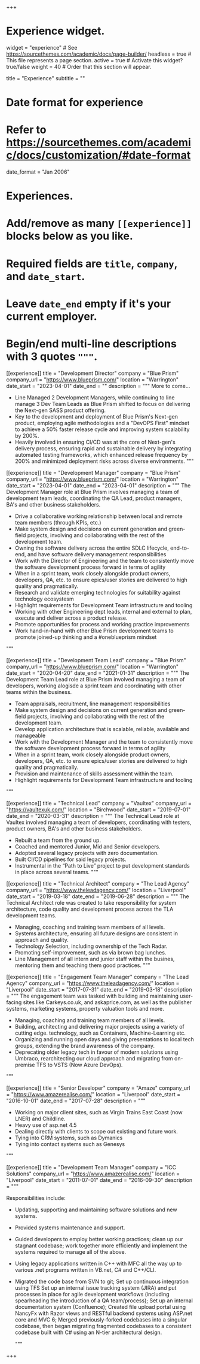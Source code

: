 +++
# Experience widget.
widget = "experience"  # See https://sourcethemes.com/academic/docs/page-builder/
headless = true  # This file represents a page section.
active = true  # Activate this widget? true/false
weight = 40  # Order that this section will appear.

title = "Experience"
subtitle = ""

# Date format for experience
#   Refer to https://sourcethemes.com/academic/docs/customization/#date-format
date_format = "Jan 2006"

# Experiences.
#   Add/remove as many `[[experience]]` blocks below as you like.
#   Required fields are `title`, `company`, and `date_start`.
#   Leave `date_end` empty if it's your current employer.
#   Begin/end multi-line descriptions with 3 quotes `"""`.
[[experience]]
  title = "Development Director"
  company = "Blue Prism"
  company_url = "https://www.blueprism.com/"
  location = "Warrington"
  date_start = "2023-04-01"
  date_end = ""
  description = """
More to come...
* Line Managed 2 Development Managers, while continuing to line manage 3 Dev Team Leads as Blue Prism shifted to focus on delivering the Next-gen SASS product offering.
* Key to the development and deployment of Blue Prism's Next-gen product, employing agile methodologies and a "DevOPS First" mindset to achieve a 50% faster release cycle and improving system scalability by 200%.
* Heavily involved in ensuring CI/CD was at the core of Next-gen's delivery process, ensuring rapid and sustainable delivery by integrating automated testing frameworks, which enhanced release frequency by 200% and minimized deployment risks across diverse environments.
  """


[[experience]]
  title = "Development Manager"
  company = "Blue Prism"
  company_url = "https://www.blueprism.com/"
  location = "Warrington"
  date_start = "2023-04-01"
  date_end = "2023-04-01"
  description = """
The Development Manager role at Blue Prism involves managing a team of development team leads, coordinating the QA Lead, product managers, BA's and other business stakeholders.
  *	Drive a collaborative working relationship between local and remote team members (through KPIs, etc.)
  *	Make system design and decisions on current generation and green-field projects, involving and collaborating with the rest of the development team. 
  *	Owning the software delivery across the entire SDLC lifecycle, end-to-end, and have software delivery management responsibilities 
  *	Work with the Director of Engineering and the team to consistently move the software development process forward in terms of agility
  *	When in a sprint team, work closely alongside product owners, developers, QA, etc. to ensure epics/user stories are delivered to high quality and pragmatically.
  *	Research and validate emerging technologies for suitability against technology ecosystesm
  *	Highlight requirements for Development Team infrastructure and tooling
  *	Working with other Engineering dept leads,internal and external to plan, execute and deliver across a product release.
  *	Promote opportunities for process and working practice improvements
  *	Work hand-in-hand with other Blue Prism development teams to promote joined-up thinking and a  #oneblueprism mindset

  """

[[experience]]
  title = "Development Team Lead"
  company = "Blue Prism"
  company_url = "https://www.blueprism.com/"
  location = "Warrington"
  date_start = "2020-04-20"
  date_end = "2021-01-31"
  description = """
The Development Team Lead role at Blue Prism involved managing a team of developers, working alogisde a sprint team and coordinating with other teams within the business.
  *	Team appraisals, recruitment, line management responsibilities 
  *	Make system design and decisions on current generation and green-field projects, involving and collaborating with the rest of the development team. 
  *	Develop application architecture that is scalable, reliable, available and manageable
  *	Work with the Development Manager and the team to consistently move the software development process forward in terms of agility
  *	When in a sprint team, work closely alongside product owners, developers, QA, etc. to ensure epics/user stories are delivered to high quality and pragmatically.
  *	Provision and maintenance of skills assessment within the team.
  *	Highlight requirements for Development Team infrastructure and tooling

  """

[[experience]]
  title = "Technical Lead"
  company = "Vaultex"
  company_url = "https://vaultexuk.com/"
  location = "Birchwood"
  date_start = "2019-07-01"
  date_end = "2020-03-31"
  description = """
The Technical Lead role at Vaultex involved managing a team of developers, coordinating with testers, product owners, BA's and other business stakeholders.
  * Rebuilt a team from the ground up.
  * Coached and mentored Junior, Mid and Senior developers.
  * Adopted several legacy projects with zero documentation.
  * Built CI/CD pipelines for said legacy projects.
  * Instrumental in the “Path to Live” project to put development standards in place across several teams.
  """

[[experience]]
  title = "Technical Architect"
  company = "The Lead Agency"
  company_url = "https://www.theleadagency.com/"
  location = "Liverpool"
  date_start = "2019-03-18"
  date_end = "2019-06-28"
  description = """
The Technical Architect role was created to take responsibility for system architecture, code quality and development process across the TLA development teams. 
  
  * Managing, coaching and training team members of all levels. 
  * Systems architecture, ensuring all future designs are consistent in approach and quality.
  * Technology Selection, including ownership of the Tech Radar.
  * Promoting self-improvement, such as via brown bag lunches.
  * Line Management of all intern and junior staff within the busines, mentoring them and teaching them good practices.
  """

[[experience]]
  title = "Engagement Team Manager"
  company = "The Lead Agency"
  company_url = "https://www.theleadagency.com/"
  location = "Liverpool"
  date_start = "2017-07-31"
  date_end = "2019-03-18"
  description = """
  The engagement team was tasked with building and maintaining user-facing sites like Carkeys.co.uk, and askaprice.com, as well as the publisher systems, marketing systems, property valuation tools and more.
  
 * Managing, coaching and training team members of all levels. 
 * Building, architecting and delivering major projects using a variety of cutting edge. technology, such as Containers, Machine-Learning etc. 
 * Organizing and running open days and giving presentations to local tech groups, extending the brand awareness of the company.
 * Deprecating older legacy tech in favour of modern solutions using Umbraco, rearchitecting our cloud approach and migrating from on-premise TFS to VSTS (Now Azure DevOps).

  """

[[experience]]
  title = "Senior Developer"
  company = "Amaze"
  company_url = "https://www.amazerealise.com/"
  location = "Liverpool"
  date_start = "2016-10-01"
  date_end = "2017-07-28"
  description = """
  
 * Working on major client sites, such as Virgin Trains East Coast (now LNER) and Childline.
 * Heavy use of asp.net 4.5
 * Dealing directly with clients to scope out existing and future work.
 * Tying into CRM systems, such as Dymanics
 * Tying into contact systems such as Genesys

  """

[[experience]]
  title = "Development Team Manager"
  company = "ICC Solutions"
  company_url = "https://www.amazerealise.com/"
  location = "Liverpool"
  date_start = "2011-07-01"
  date_end = "2016-09-30"
  description = """
  
  Responsibilities include: 

* Updating, supporting and maintaining software solutions and new systems.
* Provided systems maintenance and support.
* Guided developers to employ better working practices; clean up our stagnant codebase; work together more efficiently and implement the systems required to manage all of the above.
* Using legacy applications written in C++ with MFC all the way up to various .net programs written in VB.net, C# and C++/CLI.
* Migrated the code base from SVN to git; Set up continuous integration using TFS Set up an internal issue tracking system (JIRA) and put processes in place for agile development workflows (including spearheading the introduction of a QA team/process); Set up an internal documentation system (Confluence); Created file upload portal using NancyFx with Razor views and RESTful backend systems using ASP.net core and MVC 6; Merged previously-forked codebases into a singular codebase, then began migrating fragmented codebases to a consistent codebase built with C# using an N-tier architectural design.


  """

+++
